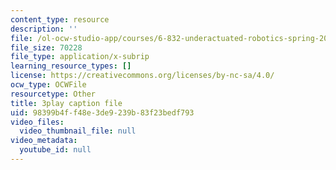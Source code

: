 ```yaml
---
content_type: resource
description: ''
file: /ol-ocw-studio-app/courses/6-832-underactuated-robotics-spring-2009/98399b4ff48e3de9239b83f23bedf793_9qnpQ1hVlqw.srt
file_size: 70228
file_type: application/x-subrip
learning_resource_types: []
license: https://creativecommons.org/licenses/by-nc-sa/4.0/
ocw_type: OCWFile
resourcetype: Other
title: 3play caption file
uid: 98399b4f-f48e-3de9-239b-83f23bedf793
video_files:
  video_thumbnail_file: null
video_metadata:
  youtube_id: null
---
```

